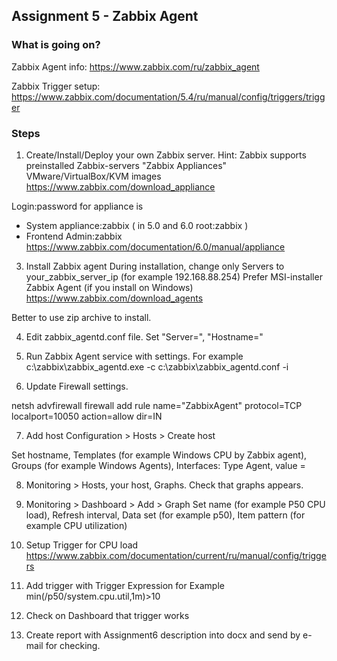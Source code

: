 ## Assignment 5 - Zabbix Agent

### What is going on?
Zabbix Agent info:
https://www.zabbix.com/ru/zabbix_agent

Zabbix Trigger setup:
https://www.zabbix.com/documentation/5.4/ru/manual/config/triggers/trigger


### Steps
1. Create/Install/Deploy your own Zabbix server.
Hint: Zabbix supports preinstalled Zabbix-servers "Zabbix Appliances" VMware/VirtualBox/KVM images https://www.zabbix.com/download_appliance

Login:password for appliance is
* System
appliance:zabbix ( in 5.0 and 6.0 root:zabbix )
* Frontend
Admin:zabbix
https://www.zabbix.com/documentation/6.0/manual/appliance

3. Install Zabbix agent
During installation, change only Servers to your_zabbix_server_ip (for example 192.168.88.254)
Prefer MSI-installer Zabbix Agent (if you install on Windows)
https://www.zabbix.com/download_agents

Better to use zip archive to install.

4. Edit zabbix_agentd.conf file. Set "Server=", "Hostname="

5. Run Zabbix Agent service with settings. For example
c:\zabbix\zabbix_agentd.exe -c c:\zabbix\zabbix_agentd.conf -i

6. Update Firewall settings.

netsh advfirewall firewall add rule name="ZabbixAgent" protocol=TCP localport=10050 action=allow dir=IN

7. Add host Configuration > Hosts > Create host

Set hostname, Templates (for example Windows CPU by Zabbix agent), Groups (for example Windows Agents), Interfaces: Type Agent, value = <monitoring machine IP>

8. Monitoring > Hosts, your host, Graphs. Check that graphs appears.

9. Monitoring > Dashboard > Add > Graph
Set name (for example P50 CPU load), Refresh interval, Data set (for example p50), Item pattern (for example CPU utilization)

10. Setup Trigger for CPU load
https://www.zabbix.com/documentation/current/ru/manual/config/triggers


11. Add trigger with Trigger Expression for Example 
min(/p50/system.cpu.util,1m)>10

12. Check on Dashboard that trigger works

13. Create report with Assignment6 description into docx and send by e-mail for checking.